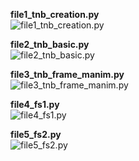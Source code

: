 **file1_tnb_creation.py**<br>
![file1_tnb_creation.py](https://github.com/saarthdeshpande/FSF-mathematics-python-code-archive/blob/master/FSF-2020/calculus-of-several-variables/geometry-of-planes-and-curves/tnb-frame-and-serret-frenet-formulae/file1_tnb_creation.gif)


**file2_tnb_basic.py** <br>
![file2_tnb_basic.py](https://github.com/saarthdeshpande/FSF-mathematics-python-code-archive/blob/master/FSF-2020/calculus-of-several-variables/geometry-of-planes-and-curves/tnb-frame-and-serret-frenet-formulae/file2_tnb_basic.gif)

**file3_tnb_frame_manim.py** <br>
![file3_tnb_frame_manim.py](https://github.com/saarthdeshpande/FSF-mathematics-python-code-archive/blob/master/FSF-2020/calculus-of-several-variables/geometry-of-planes-and-curves/tnb-frame-and-serret-frenet-formulae/file3_tnb_frame_manim.gif)

**file4_fs1.py** <br>
![file4_fs1.py](https://github.com/saarthdeshpande/FSF-mathematics-python-code-archive/blob/master/FSF-2020/calculus-of-several-variables/geometry-of-planes-and-curves/tnb-frame-and-serret-frenet-formulae/file4_fs1.gif)

**file5_fs2.py** <br>
![file5_fs2.py](https://github.com/saarthdeshpande/FSF-mathematics-python-code-archive/blob/master/FSF-2020/calculus-of-several-variables/geometry-of-planes-and-curves/tnb-frame-and-serret-frenet-formulae/file5_fs2.gif)

